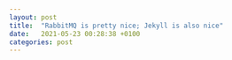 ```yaml
---
layout: post
title:  "RabbitMQ is pretty nice; Jekyll is also nice"
date:   2021-05-23 00:28:38 +0100
categories: post
---
```

